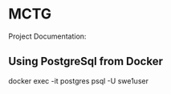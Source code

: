 # MCTG
Project Documentation:
## Using PostgreSql from Docker
docker exec -it postgres psql -U swe1user
